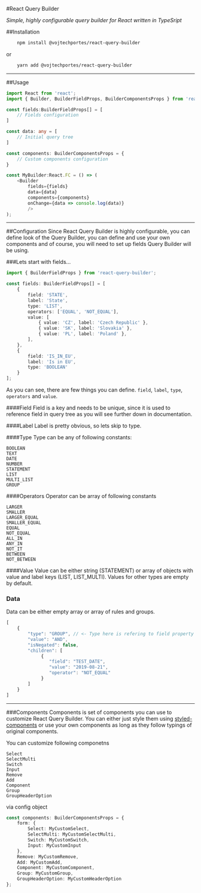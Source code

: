 #React Query Builder

*Simple, highly configurable query builder for React written in TypeSript*

##Installation

```bash
    npm install @vojtechportes/react-query-builder
```
or
```bash
    yarn add @vojtechportes/react-query-builder
```

------------


##Usage

```typescript
import React from 'react';
import { Builder, BuilderFieldProps, BuilderComponentsProps } from 'react-query-builder';

const fields:BuilderFieldProps[] = [
	// Fields configuration
]

const data: any = [
	// Initial query tree
]

const components: BuilderComponentsProps = {
	// Custom components configuration
}

const MyBuilder:React.FC = () => (
	<Builder
		fields={fields}
		data={data}
		components={components}
		onChange={data => console.log(data)}
		/>
);
```

------------


##Configuration
Since React Query Builder is highly configurable, you can define look of the Query Builder, you can define and use your own components and of course, you will need to set up fields Query Builder will be using. 

###Lets start with fields...

```typescript
import { BuilderFieldProps } from 'react-query-builder';

const fields: BuilderFieldProps[] = [
	{
    	field: 'STATE',
    	label: 'State',
    	type: 'LIST',
    	operators: ['EQUAL', 'NOT_EQUAL'],
    	value: [
			{ value: 'CZ', label: 'Czech Republic' },
			{ value: 'SK', label: 'Slovakia' },
			{ value: 'PL', label: 'Poland' },
    	],
	},
	{
		field: 'IS_IN_EU',
		label: 'Is in EU',
		type: 'BOOLEAN'
	}
];
```
As you can see, there are few things you can define. `field`, `label`, `type`, `operators` and `value`.

####Field
Field is a key and needs to be unique, since it is used to reference field in query tree as you will see further down in documentation.

####Label
Label is pretty obvious, so lets skip to type.

####Type
Type can be any of following constants:

```
BOOLEAN
TEXT
DATE
NUMBER
STATEMENT
LIST
MULTI_LIST
GROUP
```

####Operators
Operator can be array of following constants

```
LARGER
SMALLER
LARGER_EQUAL
SMALLER_EQUAL
EQUAL
NOT_EQUAL
ALL_IN
ANY_IN
NOT_IT
BETWEEN
NOT_BETWEEN
```

####Value
Value can be either string (STATEMENT) or array of objects with value and label keys (LIST, LIST_MULTI). Values for other types are empty by default.

### Data

Data can be either empty array or array of rules and groups.

```Typescript
[
	{
		"type": "GROUP", // <- Type here is refering to field property in fields configuration
		"value": "AND",
		"isNegated": false,
		"children": [
			 {
				"field": "TEST_DATE",
				"value": "2019-08-21",
				"operator": "NOT_EQUAL"
			 }
		]
	}
]
```

------------

###Components
Components is set of components you can use to customize React Query Builder. You can either just style them using [styled-components](https://www.styled-components.com/ "styled-components") or use your own components as long as they follow typings of original components.

You can customize following componetns

```
Select
SelectMulti
Switch
Input
Remove
Add
Component
Group
GroupHeaderOption
```
via config object
```typescript
const components: BuilderComponentsProps = {
	form: {
		Select: MyCustomSelect,
		SelectMulti: MyCustomSelectMulti,
		Switch: MyCustomSwitch,
		Input: MyCustomInput
	},
	Remove: MyCustomRemove,
	Add: MyCustomAdd,
	Component: MyCustomComponent,
	Group: MyCustomGroup,
	GroupHeaderOption: MyCustomHeaderOption
};
```